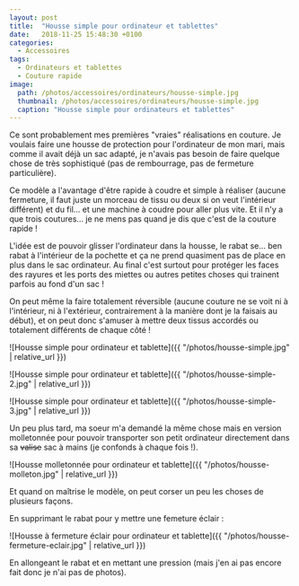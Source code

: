 ```yaml
---
layout: post
title:  "Housse simple pour ordinateur et tablettes"
date:   2018-11-25 15:48:30 +0100
categories: 
  - Accessoires
tags: 
  - Ordinateurs et tablettes
  - Couture rapide
image:
  path: /photos/accessoires/ordinateurs/housse-simple.jpg
  thumbnail: /photos/accessoires/ordinateurs/housse-simple.jpg
  caption: "Housse simple pour ordinateurs et tablettes"
---
```


Ce sont probablement mes premières "vraies" réalisations en couture. Je voulais faire une housse de protection pour l'ordinateur de mon mari, mais comme il avait déjà un sac adapté, je n'avais pas besoin de faire quelque chose de très sophistiqué (pas de rembourrage, pas de fermeture particulière). 

<!-- more -->

Ce modèle a l'avantage d'être rapide à coudre et simple à réaliser (aucune fermeture, il faut juste un morceau de tissu ou deux si on veut l'intérieur différent) et du fil... et une machine à coudre pour aller plus vite. Et il n'y a que trois coutures... je ne mens pas quand je dis que c'est de la couture rapide !

L'idée est de pouvoir glisser l'ordinateur dans la housse, le rabat se... ben rabat à l'intérieur de la pochette et ça ne prend quasiment pas de place en plus dans le sac ordinateur. Au final c'est surtout pour protéger les faces des rayures et les ports des miettes ou autres petites choses qui trainent parfois au fond d'un sac ! 

On peut même la faire totalement réversible (aucune couture ne se voit ni à l'intérieur, ni à l'extérieur, contrairement à la manière dont je la faisais au début), et on peut donc s'amuser à mettre deux tissus accordés ou totalement différents de chaque côté !

![Housse simple pour ordinateur et tablette]({{ "/photos/housse-simple.jpg" | relative_url }})

![Housse simple pour ordinateur et tablette]({{ "/photos/housse-simple-2.jpg" | relative_url }})

![Housse simple pour ordinateur et tablette]({{ "/photos/housse-simple-3.jpg" | relative_url }})

Un peu plus tard, ma soeur m'a demandé la même chose mais en version molletonnée pour pouvoir transporter son petit ordinateur directement dans sa ~~valise~~ sac à mains (je confonds à chaque fois !). 

![Housse molletonnée pour ordinateur et tablette]({{ "/photos/housse-molleton.jpg" | relative_url }})

Et quand on maîtrise le modèle, on peut corser un peu les choses de plusieurs façons. 

En supprimant le rabat pour y mettre une femeture éclair : 

![Housse à fermeture éclair pour ordinateur et tablette]({{ "/photos/housse-fermeture-eclair.jpg" | relative_url }})

En allongeant le rabat et en mettant une pression (mais j'en ai pas encore fait donc je n'ai pas de photos). 


